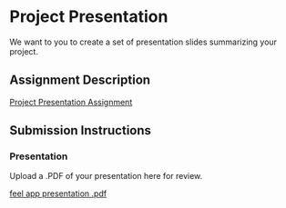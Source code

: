 # Project Presentation
We want to you to create a set of presentation slides summarizing your project.

## Assignment Description
[Project Presentation Assignment](https://education.launchcode.org/liftoff/modules/assignments/project-presentation)

## Submission Instructions

### Presentation
Upload a .PDF of your presentation here for review.


[feel app presentation .pdf](https://github.com/KristaGartland/liftoff-assignments/files/10263110/feel.app.presentation.pdf)
